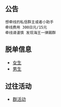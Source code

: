 
## 公告
```
想牵线的私信群主或者小助手
牵线费用 300日元/15元
牵线请谨慎 发现海王一律踢群
```

## 脱单信息
* [女生](https://github.com/141801/info/blob/main/women.md )
* [男生](https://github.com/141801/info/blob/main/men.md)

## 过往活动
* [群活动](https://github.com/141801/info/blob/main/activity.md)

